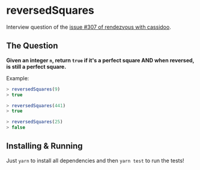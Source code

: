# reversedSquares

Interview question of the [issue #307 of rendezvous with cassidoo](https://buttondown.email/cassidoo/archive/2447/).

## The Question

**Given an integer `n`, return `true` if it's a perfect square AND when reversed, is still a perfect square.**

Example:

```js
> reversedSquares(9)
> true

> reversedSquares(441)
> true

> reversedSquares(25)
> false
```

## Installing & Running

Just `yarn` to install all dependencies and then `yarn test` to run the tests!
